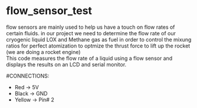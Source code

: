 # flow_sensor_test
flow sensors are mainly used to help us have a touch on flow rates of certain fluids. in our project we need to determine the flow rate of our cryogenic liquid LOX  and Methane gas as fuel in order to control the mixung ratios for perfect atomization to optmize the thrust force to lift up the rocket (we are doing a rocket engine)  
This code measures the flow rate of a liquid using a flow sensor and displays the results on an LCD and serial monitor.


#CONNECTIONS:

* Red -> 5V
* Black -> GND
* Yellow -> Pin# 2

